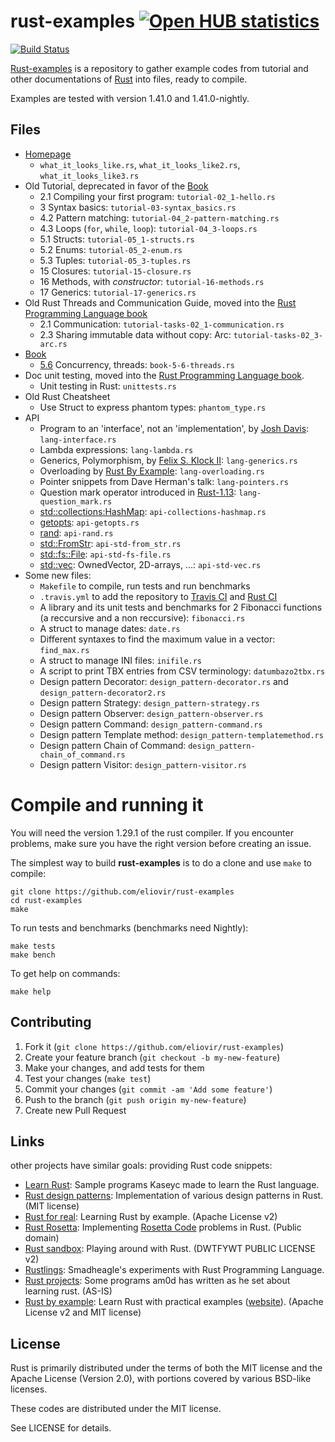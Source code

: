 rust-examples [![Open HUB statistics](https://www.openhub.net/p/rust-examples/widgets/project_thin_badge.gif)](https://www.openhub.net/p/rust-examples/)
=============

[![Build Status](http://travis-ci.org/eliovir/rust-examples.png?branch=master)](https://travis-ci.org/eliovir/rust-examples)

[Rust-examples](https://github.com/eliovir/rust-examples) is a repository to
gather example codes from tutorial and other documentations of
[Rust](http://www.rust-lang.org/) into files, ready to compile.

Examples are tested with version 1.41.0 and 1.41.0-nightly.

## Files

* [Homepage](http://www.rust-lang.org/)
    * `what_it_looks_like.rs`, `what_it_looks_like2.rs`, `what_it_looks_like3.rs`
* Old Tutorial, deprecated in favor of the [Book]
    * 2.1 Compiling your first program: `tutorial-02_1-hello.rs`
    * 3   Syntax basics: `tutorial-03-syntax_basics.rs`
    * 4.2 Pattern matching: `tutorial-04_2-pattern-matching.rs`
    * 4.3 Loops (`for`, `while`, `loop`): `tutorial-04_3-loops.rs`
    * 5.1 Structs: `tutorial-05_1-structs.rs`
    * 5.2 Enums: `tutorial-05_2-enum.rs`
    * 5.3 Tuples: `tutorial-05_3-tuples.rs`
    * 15  Closures: `tutorial-15-closure.rs`
    * 16  Methods, with *constructor*: `tutorial-16-methods.rs`
    * 17  Generics: `tutorial-17-generics.rs`
* Old Rust Threads and Communication Guide, moved into the [Rust Programming Language book](http://doc.rust-lang.org/book/concurrency.html)
    * 2.1 Communication: `tutorial-tasks-02_1-communication.rs`
    * 2.3 Sharing immutable data without copy: Arc: `tutorial-tasks-02_3-arc.rs`
* [Book]
    * [5.6](http://doc.rust-lang.org/book/concurrency.html#threads) Concurrency, threads: `book-5-6-threads.rs`
* Doc unit testing, moved into the [Rust Programming Language book](http://doc.rust-lang.org/book/testing.html).
    * Unit testing in Rust: `unittests.rs`
* Old Rust Cheatsheet
    * Use Struct to express phantom types: `phantom_type.rs`
* API
    * Program to an 'interface', not an 'implementation', by [Josh Davis](http://joshldavis.com/2013/07/01/program-to-an-interface-fool/): `lang-interface.rs`
    * Lambda expressions: `lang-lambda.rs`
    * Generics, Polymorphism, by [Felix S. Klock II](https://github.com/Rust-Meetup-Paris/Talks/tree/master/introduction_to_rust): `lang-generics.rs`
    * Overloading by [Rust By Example](http://rustbyexample.com/ops.html): `lang-overloading.rs`
    * Pointer snippets from Dave Herman's talk: `lang-pointers.rs`
    * Question mark operator introduced in [Rust-1.13](https://blog.rust-lang.org/2016/11/10/Rust-1.13.html): `lang-question_mark.rs`
    * [std::collections:HashMap](https://doc.rust-lang.org/std/collections/struct.HashMap.html): `api-collections-hashmap.rs`
    * [getopts](https://docs.rs/getopts/0.2.14/getopts/): `api-getopts.rs`
    * [rand](https://docs.rs/rand/0.3/rand/): `api-rand.rs`
    * [std::FromStr](https://doc.rust-lang.org/core/str/trait.FromStr.htmll): `api-std-from_str.rs`
    * [std::fs::File](http://doc.rust-lang.org/std/fs/struct.File.html): `api-std-fs-file.rs`
    * [std::vec](http://doc.rust-lang.org/std/vec/index.html): OwnedVector, 2D-arrays, ...: `api-std-vec.rs`
* Some new files:
    * `Makefile` to compile, run tests and run benchmarks
    * `.travis.yml` to add the repository to [Travis CI](https://travis-ci.org/eliovir/rust-examples) and [Rust CI](http://www.rust-ci.org/p/90/)
    * A library and its unit tests and benchmarks for 2 Fibonacci functions (a reccursive and a non reccursive): `fibonacci.rs`
    * A struct to manage dates: `date.rs`
    * Different syntaxes to find the maximum value in a vector: `find_max.rs`
    * A struct to manage INI files: `inifile.rs`
    * A script to print TBX entries from CSV terminology: `datumbazo2tbx.rs`
    * Design pattern Decorator: `design_pattern-decorator.rs` and `design_pattern-decorator2.rs`
    * Design pattern Strategy: `design_pattern-strategy.rs`
    * Design pattern Observer: `design_pattern-observer.rs`
    * Design pattern Command: `design_pattern-command.rs`
    * Design pattern Template method: `design_pattern-templatemethod.rs`
    * Design pattern Chain of Command: `design_pattern-chain_of_command.rs`
    * Design pattern Visitor: `design_pattern-visitor.rs`

[The Rust Reference Manual]: http://doc.rust-lang.org/rust.html
[Book]: http://doc.rust-lang.org/book/

# Compile and running it

You will need the version 1.29.1 of the rust compiler.
If you encounter problems, make sure you have the right version before creating an issue.

The simplest way to build **rust-examples** is to do a clone and use ``make`` to compile:


    git clone https://github.com/eliovir/rust-examples
    cd rust-examples
    make

To run tests and benchmarks (benchmarks need Nightly):

    make tests
    make bench

To get help on commands:

    make help

## Contributing

1. Fork it (`git clone https://github.com/eliovir/rust-examples`)
2. Create your feature branch (`git checkout -b my-new-feature`)
3. Make your changes, and add tests for them
4. Test your changes (`make test`)
5. Commit your changes (`git commit -am 'Add some feature'`)
6. Push to the branch (`git push origin my-new-feature`)
7. Create new Pull Request

## Links

other projects have similar goals: providing Rust code snippets:

- [Learn Rust](https://github.com/kaseyc/Learn-Rust): Sample programs Kaseyc made to learn the Rust language.
- [Rust design patterns](https://github.com/jdavis/rust-design-patterns): Implementation of various design patterns in Rust. (MIT license)
- [Rust for real](https://github.com/FlaPer87/rust-for-real): Learning Rust by example. (Apache License v2)
- [Rust Rosetta](https://github.com/Hoverbear/rust-rosetta): Implementing [Rosetta Code](http://rosettacode.org/) problems in Rust. (Public domain)
- [Rust sandbox](https://github.com/rntz/rust-sandbox): Playing around with Rust. (DWTFYWT PUBLIC LICENSE v2)
- [Rustlings](https://github.com/smadhueagle/rustlings): Smadheagle's experiments with Rust Programming Language.
- [Rust projects](https://github.com/am0d/rust-projects): Some programs am0d has written as he set about learning rust. (AS-IS)
- [Rust by example](https://github.com/japaric/rust-by-example): Learn Rust with practical examples ([website](http://rustbyexample.com/)). (Apache License v2 and MIT license)

## License

Rust is primarily distributed under the terms of both the MIT license
and the Apache License (Version 2.0), with portions covered by various
BSD-like licenses.

These codes are distributed under the MIT license.

See LICENSE for details.
